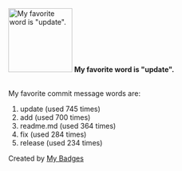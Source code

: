 <img src="https://my-badges.github.io/my-badges/favorite-word.png" alt="My favorite word is &quot;update&quot;." title="My favorite word is &quot;update&quot;." width="128">
<strong>My favorite word is &quot;update&quot;.</strong>
<br><br>

My favorite commit message words are:

1. update (used 745 times)
2. add (used 700 times)
3. readme.md (used 364 times)
4. fix (used 284 times)
5. release (used 234 times)


Created by <a href="https://github.com/my-badges/my-badges">My Badges</a>